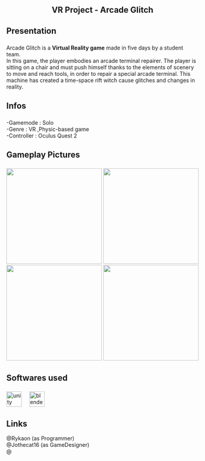 <h2 align="center">VR Project - Arcade Glitch</h2>

###

<h2 align="left">Presentation</h2>

###

<p align="left">Arcade Glitch is a <b>Virtual Reality game</b> made in five days by a student team. <br>In this game, the player embodies an arcade terminal repairer. The player is sitting on a chair and must push himself thanks to the elements of scenery to move and reach tools, in order to repair a special arcade terminal. This machine has created a time-space rift witch cause glitches and changes in reality.</p>

###

<h2 align="left">Infos</h2>

###

<p align="left">
  -Gamemode : Solo<br>
  -Genre : VR ,Physic-based game<br>
  -Controller : Oculus Quest 2
</p>

###

<h2 align="left">Gameplay Pictures</h2>

###

<div align="center">
  <img height="250" src="https://media.discordapp.net/attachments/1293963379144392765/1337412509996679199/Capture_decran_2025-02-07_141546.png?ex=67a759f6&is=67a60876&hm=45b377311f88a2773bcb8a5ba046cfe1819f3e7926bbc8e59046cc9b9b3659c7&=&format=webp&quality=lossless&width=834&height=468"  />
  <img height="250" src="https://cdn.discordapp.com/attachments/1293963379144392765/1337420199757877278/Capture_decran_2025-02-07_144614.png?ex=67a7611f&is=67a60f9f&hm=d924a64c06e7090ca836a6cd50d7bc005ebac6d0d3ed64eb277e45d0fbf2c402&"  />
  <img height="250" src="https://cdn.discordapp.com/attachments/1293963379144392765/1337420199321927752/Capture_decran_2025-02-07_145047.png?ex=67a7611f&is=67a60f9f&hm=15a1e542dcab4ad14c51525d6553709b598e2ed7b08dbec8fc9afe6b1002cc8b&"  />
  <img height="250" src="https://cdn.discordapp.com/attachments/1293963379144392765/1337412510499868764/Capture_decran_2025-02-07_141758.png?ex=67a759f6&is=67a60876&hm=1ca74176528180b17d741c5c895093e06baaf5176254316ba5d8b630cf2145aa&"  />
</div>

###

<h2 align="left">Softwares used</h2>

###

<div align="left">
  <img src="https://cdn.jsdelivr.net/gh/devicons/devicon/icons/unity/unity-original.svg" height="40" alt="unity logo"  />
  <img width="12" />
  <img src="https://cdn.jsdelivr.net/gh/devicons/devicon/icons/blender/blender-original.svg" height="40" alt="blender logo"  />
  
  
</div>

###

<h2 align="left">Links</h2>

<div>
  @Rykaon (as Programmer)<br>
  @Jothecat16 (as GameDesigner)<br>
  @
</div>

###

